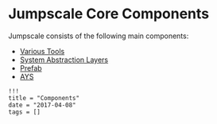 # Jumpscale Core Components

Jumpscale consists of the following main components:

- [Various Tools](Tools.md)
- [System Abstraction Layers](SALs.md)
- [Prefab](Prefab.md)
- [AYS](AYS.md)

```
!!!
title = "Components"
date = "2017-04-08"
tags = []
```

